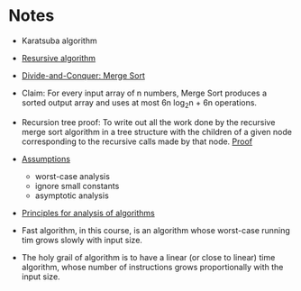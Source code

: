 # Notes

- Karatsuba algorithm
- [Resursive algorithm](https://www.cs.odu.edu/~toida/nerzic/content/recursive_alg/rec_alg.html)

- [Divide-and-Conquer: Merge Sort](https://www.coursera.org/learn/algorithms-divide-conquer/lecture/NtFU9/merge-sort-pseudocode)

- Claim: For every input array of n numbers, Merge Sort produces a sorted output array and uses at most 6n log<sub>2</sub>n + 6n operations.

- Recursion tree proof: To write out all the work done by the recursive merge sort algorithm in a tree structure with the children of a given node corresponding to the recursive calls made by that node. [Proof](https://www.coursera.org/learn/algorithms-divide-conquer/lecture/wW9On/merge-sort-analysis)

- [Assumptions](https://www.coursera.org/learn/algorithms-divide-conquer/lecture/q5fV4/guiding-principles-for-analysis-of-algorithms)

  - worst-case analysis
  - ignore small constants
  - asymptotic analysis

- [Principles for analysis of algorithms](https://www.coursera.org/learn/algorithms-divide-conquer/lecture/q5fV4/guiding-principles-for-analysis-of-algorithms)

- Fast algorithm, in this course, is an algorithm whose worst-case running tim grows slowly with input size.

- The holy grail of algorithm is to have a linear (or close to linear) time algorithm, whose number of instructions grows proportionally with the input size.
